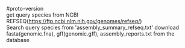 #proto-version\
get query species from NCBI REFSEQ(https://ftp.ncbi.nlm.nih.gov/genomes/refseq/)  \
Search query species from 'assembly_summary_refseq.txt'
download fasta(genomic.fna), gff(genomic.gff), assembly_reports.txt from the database 
